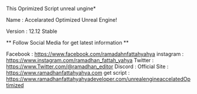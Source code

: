 This Oprimized Script unreal ungine*

Name : Accelarated Optimized Unreal Engine!

Version : 12.12 Stable

** Follow Social Media for get latest information **

Facebook : https://www.facebook.com/ramadahnfattahyahya
instagram : https://www.instagram.com/ramadhan_fattah_yahya
Twitter : https://www.Twitter.com/@ramadhan_editor
Discord :
Official Site : https://www.ramadhanfattahyahya.com
get script : https://www.ramadhanfattahyahyadeveloper.com/unrealengineaccelatedOptimized
